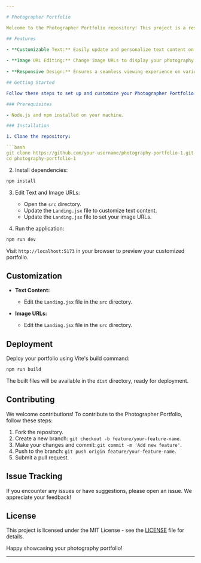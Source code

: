 ```yaml
---

# Photographer Portfolio

Welcome to the Photographer Portfolio repository! This project is a responsive and customizable portfolio website built using Vite. It allows photographers to showcase their work with easily editable text and image URLs on the frontend.

## Features

- **Customizable Text:** Easily update and personalize text content on the website.
  
- **Image URL Editing:** Change image URLs to display your photography portfolio.
  
- **Responsive Design:** Ensures a seamless viewing experience on various devices.

## Getting Started

Follow these steps to set up and customize your Photographer Portfolio:

### Prerequisites

- Node.js and npm installed on your machine.

### Installation

1. Clone the repository:

```bash
git clone https://github.com/your-username/photography-portfolio-1.git
cd photography-portfolio-1
```

2. Install dependencies:

```bash
npm install
```

3. Edit Text and Image URLs:
   - Open the `src` directory.
   - Update the `Landing.jsx` file to customize text content.
   - Update the `Landing.jsx` file to set your image URLs.

4. Run the application:

```bash
npm run dev
```

Visit `http://localhost:5173` in your browser to preview your customized portfolio.

## Customization

- **Text Content:**
  - Edit the `Landing.jsx` file in the `src` directory.

- **Image URLs:**
  - Edit the `Landing.jsx` file in the `src` directory.

## Deployment

Deploy your portfolio using Vite's build command:

```bash
npm run build
```

The built files will be available in the `dist` directory, ready for deployment.

## Contributing

We welcome contributions! To contribute to the Photographer Portfolio, follow these steps:

1. Fork the repository.
2. Create a new branch: `git checkout -b feature/your-feature-name`.
3. Make your changes and commit: `git commit -m 'Add new feature'`.
4. Push to the branch: `git push origin feature/your-feature-name`.
5. Submit a pull request.

## Issue Tracking

If you encounter any issues or have suggestions, please open an issue. We appreciate your feedback!

## License

This project is licensed under the MIT License - see the [LICENSE](LICENSE) file for details.

Happy showcasing your photography portfolio!

---
```

